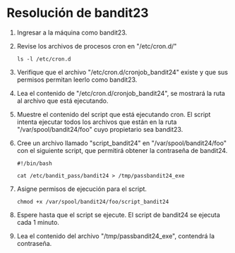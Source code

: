 # Resolución de bandit23

1. Ingresar a la máquina como bandit23.

2. Revise los archivos de procesos cron en "/etc/cron.d/"

    `ls -l /etc/cron.d`

3. Verifique que el archivo "/etc/cron.d/cronjob_bandit24" existe y que sus permisos permitan leerlo como bandit23.

4. Lea el contenido de "/etc/cron.d/cronjob_bandit24", se mostrará la ruta al archivo que está ejecutando.

5. Muestre el contenido del script que está ejecutando cron. El script intenta ejecutar todos los archivos que están en la ruta "/var/spool/bandit24/foo" cuyo propietario sea bandit23.

6. Cree un archivo llamado "script_bandit24" en "/var/spool/bandit24/foo" con el siguiente script, que permitirá obtener la contraseña de bandit24.

    ```
    #!/bin/bash

    cat /etc/bandit_pass/bandit24 > /tmp/passbandit24_exe
    ```

7. Asigne permisos de ejecución para el script.

    `chmod +x /var/spool/bandit24/foo/script_bandit24` 

8. Espere hasta que el script se ejecute. El script de bandit24 se ejecuta cada 1 minuto.

9. Lea el contenido del archivo "/tmp/passbandit24_exe", contendrá la contraseña. 